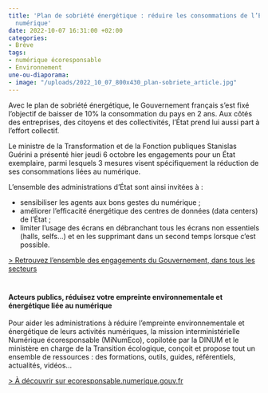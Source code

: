 ```yaml
---
title: 'Plan de sobriété énergétique : réduire les consommations de l’État liées au
  numérique'
date: 2022-10-07 16:31:00 +02:00
categories:
- Brève
tags:
- numérique écoresponsable
- Environnement
une-ou-diaporama:
- image: "/uploads/2022_10_07_800x430_plan-sobriete_article.jpg"
---
```


Avec le plan de sobriété énergétique, le Gouvernement français s’est fixé l’objectif de baisser de 10% la consommation du pays en 2 ans. Aux côtés des entreprises, des citoyens et des collectivités, l’État prend lui aussi part à l’effort collectif.

Le ministre de la Transformation et de la Fonction publiques Stanislas Guérini a présenté hier jeudi 6 octobre les engagements pour un État exemplaire, parmi lesquels 3 mesures visent spécifiquement la réduction de ses consommations liées au numérique.

L’ensemble des administrations d’État sont ainsi invitées à :

* sensibiliser les agents aux bons gestes du numérique ;
* améliorer l’efficacité énergétique des centres de données (data centers) de l’État ;
* limiter l’usage des écrans en débranchant tous les écrans non essentiels (halls, selfs...) et en les supprimant dans un second temps lorsque c’est possible.

[> Retrouvez l’ensemble des engagements du Gouvernement, dans tous les secteurs](https://www.ecologie.gouv.fr/dossier-presse-plan-sobriete-energetique-mobilisation-generale "Retrouvez l’ensemble des engagements du Gouvernement, dans tous les secteurs - Lien externe")

<div class="encadre noir" style="margin-bottom:40px"><h4 style="margin-top: 40px;">Acteurs publics, réduisez votre empreinte environnementale et énergétique liée au numérique</h4><p>Pour aider les administrations à réduire l’empreinte environnementale et énergétique de leurs activités numériques, la mission interministérielle Numérique écoresponsable (MiNumEco), copilotée par la DINUM et le ministère en charge de la Transition écologique, conçoit et propose tout un ensemble de ressources : des formations, outils, guides, référentiels, actualités, vidéos...
</p>
<p><a href="https://ecoresponsable.numerique.gouv.fr/" alt="https://ecoresponsable.numerique.gouv.fr/">> À découvrir sur ecoresponsable.numerique.gouv.fr</a></p></div>
